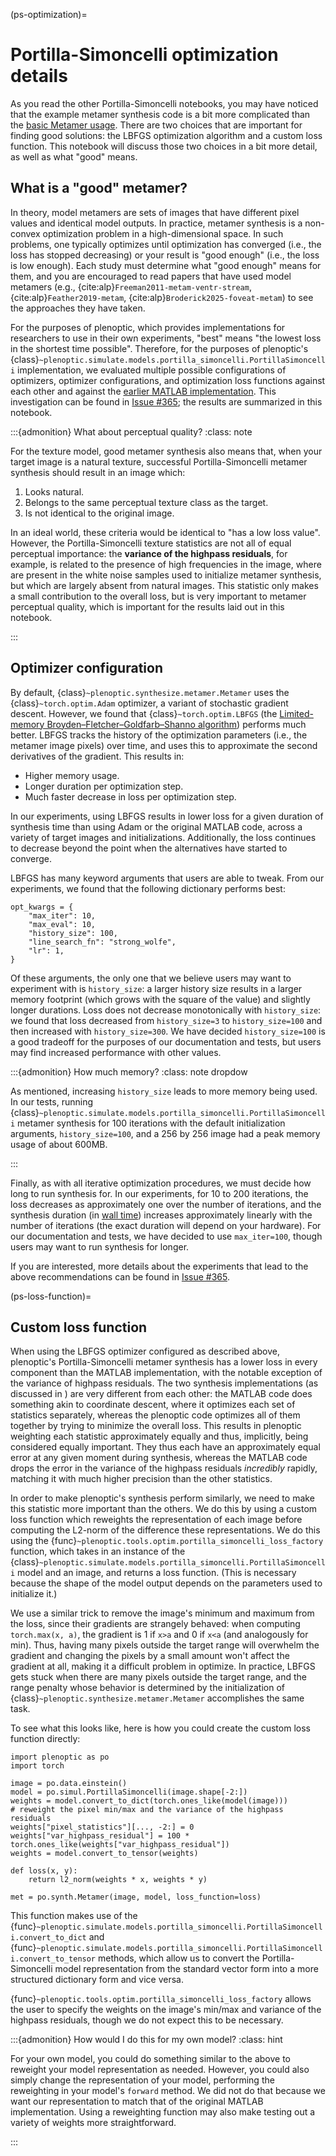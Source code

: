 (ps-optimization)=
# Portilla-Simoncelli optimization details

As you read the other Portilla-Simoncelli notebooks, you may have noticed that the example metamer synthesis code is a bit more complicated than the [basic Metamer usage](metamer-nb). There are two choices that are important for finding good solutions: the LBFGS optimization algorithm and a custom loss function. This notebook will discuss those two choices in a bit more detail, as well as what "good" means.

## What is a "good" metamer?

In theory, model metamers are sets of images that have different pixel values and identical model outputs. In practice, metamer synthesis is a non-convex optimization problem in a high-dimensional space. In such problems, one typically optimizes until optimization has converged (i.e., the loss has stopped decreasing) or your result is "good enough" (i.e., the loss is low enough). Each study must determine what "good enough" means for them, and you are encouraged to read papers that have used model metamers (e.g., {cite:alp}`Freeman2011-metam-ventr-stream`, {cite:alp}`Feather2019-metam`, {cite:alp}`Broderick2025-foveat-metam`) to see the approaches they have taken.

For the purposes of plenoptic, which provides implementations for researchers to use in their own experiments, "best" means "the lowest loss in the shortest time possible". Therefore, for the purposes of plenoptic's {class}`~plenoptic.simulate.models.portilla_simoncelli.PortillaSimoncelli` implementation, we evaluated multiple possible configurations of optimizers, optimizer configurations, and optimization loss functions against each other and against the [earlier MATLAB implementation](https://github.com/LabForComputationalVision/textureSynth). This investigation can be found in [Issue #365](https://github.com/plenoptic-org/plenoptic/issues/365); the results are summarized in this notebook.

:::{admonition} What about perceptual quality?
:class: note

For the texture model, good metamer synthesis also means that, when your target image is a natural texture, successful Portilla-Simoncelli metamer synthesis should result in an image which:
1. Looks natural.
2. Belongs to the same perceptual texture class as the target.
3. Is not identical to the original image.

In an ideal world, these criteria would be identical to "has a low loss value". However, the Portilla-Simoncelli texture statistics are not all of equal perceptual importance: the **variance of the highpass residuals**, for example, is related to the presence of high frequencies in the image, where are present in the white noise samples used to initialize metamer synthesis, but which are largely absent from natural images. This statistic only makes a small contribution to the overall loss, but is very important to metamer perceptual quality, which is important for the results laid out in this notebook.

:::

## Optimizer configuration

By default, {class}`~plenoptic.synthesize.metamer.Metamer` uses the {class}`~torch.optim.Adam` optimizer, a variant of stochastic gradient descent. However, we found that {class}`~torch.optim.LBFGS` (the [Limited-memory Broyden–Fletcher–Goldfarb–Shanno algorithm](https://en.wikipedia.org/wiki/Limited-memory_BFGS)) performs much better. LBFGS tracks the history of the optimization parameters (i.e., the metamer image pixels) over time, and uses this to approximate the second derivatives of the gradient. This results in:
- Higher memory usage.
- Longer duration per optimization step.
- Much faster decrease in loss per optimization step.

In our experiments, using LBFGS results in lower loss for a given duration of synthesis time than using Adam or the original MATLAB code, across a variety of target images and initializations. Additionally, the loss continues to decrease beyond the point when the alternatives have started to converge.

LBFGS has many keyword arguments that users are able to tweak. From our experiments, we found that the following dictionary performs best:

```{python}
opt_kwargs = {
    "max_iter": 10,
    "max_eval": 10,
    "history_size": 100,
    "line_search_fn": "strong_wolfe",
    "lr": 1,
}
```

Of these arguments, the only one that we believe users may want to experiment with is `history_size`: a larger history size results in a larger memory footprint (which grows with the square of the value) and slightly longer durations. Loss does not decrease monotonically with `history_size`: we found that loss decreased from `history_size=3` to `history_size=100` and then increased with `history_size=300`. We have decided `history_size=100` is a good tradeoff for the purposes of our documentation and tests, but users may find increased performance with other values.

:::{admonition} How much memory?
:class: note dropdow

As mentioned, increasing `history_size` leads to more memory being used. In our tests, running {class}`~plenoptic.simulate.models.portilla_simoncelli.PortillaSimoncelli` metamer synthesis for 100 iterations with the default initialization arguments, `history_size=100`, and a 256 by 256 image had a peak memory usage of about 600MB.

:::

Finally, as with all iterative optimization procedures, we must decide how long to run synthesis for. In our experiments, for 10 to 200 iterations, the loss decreases as approximately one over the number of iterations, and the synthesis duration (in [wall time](https://en.wikipedia.org/wiki/Elapsed_real_time)) increases approximately linearly with the number of iterations (the exact duration will depend on your hardware). For our documentation and tests, we have decided to use `max_iter=100`, though users may want to run synthesis for longer.

If you are interested, more details about the experiments that lead to the above recommendations can be found in [Issue #365](https://github.com/plenoptic-org/plenoptic/issues/365).

(ps-loss-function)=
## Custom loss function

When using the LBFGS optimizer configured as described above, plenoptic's Portilla-Simoncelli metamer synthesis has a lower loss in every component than the MATLAB implementation, with the notable exception of the variance of highpass residuals. The two synthesis implementations (as discussed in [](ps-mat-diffs)) are very different from each other: the MATLAB code does something akin to coordinate descent, where it optimizes each set of statistics separately, whereas the plenoptic code optimizes all of them together by trying to minimize the overall loss. This results in plenoptic weighting each statistic approximately equally and thus, implicitly, being considered equally important. They thus each have an approximately equal error at any given moment during synthesis, whereas the MATLAB code drops the error in the variance of the highpass residuals *incredibly* rapidly, matching it with much higher precision than the other statistics.

In order to make plenoptic's synthesis perform similarly, we need to make this statistic more important than the others. We do this by using a custom loss function which reweights the representation of each image before computing the L2-norm of the difference these representations. We do this using the {func}`~plenoptic.tools.optim.portilla_simoncelli_loss_factory` function, which takes in an instance of the {class}`~plenoptic.simulate.models.portilla_simoncelli.PortillaSimoncelli` model and an image, and returns a loss function. (This is necessary because the shape of the model output depends on the parameters used to initialize it.)

We use a similar trick to remove the image's minimum and maximum from the loss, since their gradients are strangely behaved: when computing `torch.max(x, a)`, the gradient is 1 if `x>a` and 0 if `x<a` (and analogously for min). Thus, having many pixels outside the target range will overwhelm the gradient and changing the pixels by a small amount won't affect the gradient at all, making it a difficult problem in optimize. In practice, LBFGS gets stuck when there are many pixels outside the target range, and the range penalty whose behavior is determined by the initialization of  {class}`~plenoptic.synthesize.metamer.Metamer` accomplishes the same task.

To see what this looks like, here is how you could create the custom loss function directly:

```{python}
import plenoptic as po
import torch

image = po.data.einstein()
model = po.simul.PortillaSimoncelli(image.shape[-2:])
weights = model.convert_to_dict(torch.ones_like(model(image)))
# reweight the pixel min/max and the variance of the highpass residuals
weights["pixel_statistics"][..., -2:] = 0
weights["var_highpass_residual"] = 100 * torch.ones_like(weights["var_highpass_residual"])
weights = model.convert_to_tensor(weights)

def loss(x, y):
    return l2_norm(weights * x, weights * y)

met = po.synth.Metamer(image, model, loss_function=loss)
```

This function makes use of the {func}`~plenoptic.simulate.models.portilla_simoncelli.PortillaSimoncelli.convert_to_dict` and {func}`~plenoptic.simulate.models.portilla_simoncelli.PortillaSimoncelli.convert_to_tensor` methods, which allow us to convert the Portilla-Simoncelli model representation from the standard vector form into a more structured dictionary form and vice versa.

{func}`~plenoptic.tools.optim.portilla_simoncelli_loss_factory` allows the user to specify the weights on the image's min/max and variance of the highpass residuals, though we do not expect this to be necessary.

:::{admonition} How would I do this for my own model?
:class: hint

For your own model, you could do something similar to the above to reweight your model representation as needed. However, you could also simply change the representation of your model, performing the reweighting in your model's `forward` <!-- skip-lint --> method. We did not do that because we want our representation to match that of the original MATLAB implementation. Using a reweighting function may also make testing out a variety of weights more straightforward.

:::
